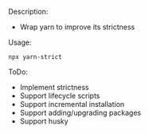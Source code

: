 Description:
- Wrap yarn to improve its strictness

Usage:
```
npx yarn-strict
```

ToDo:

- Implement strictness
- Support lifecycle scripts
- Support incremental installation
- Support adding/upgrading packages
- Support husky